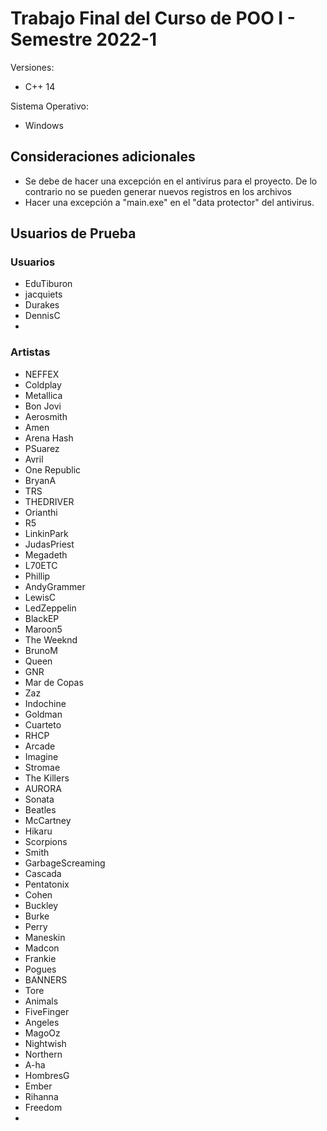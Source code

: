 # Trabajo Final del Curso de POO I  - Semestre 2022-1

Versiones: 
+ C++ 14

Sistema Operativo:
+ Windows

## Consideraciones adicionales
+ Se debe de hacer una excepción en el antivirus para el proyecto. De lo contrario no se pueden generar nuevos registros en los archivos
+ Hacer una excepción a "main.exe" en el "data protector" del antivirus.

## Usuarios de Prueba

### Usuarios

+ EduTiburon
+ jacquiets
+ Durakes
+ DennisC
+ 


### Artistas

+ NEFFEX
+ Coldplay
+ Metallica
+ Bon Jovi
+ Aerosmith
+ Amen
+ Arena Hash
+ PSuarez
+ Avril
+ One Republic
+ BryanA
+ TRS
+ THEDRIVER
+ Orianthi
+ R5
+ LinkinPark
+ JudasPriest
+ Megadeth
+ L70ETC
+ Phillip
+ AndyGrammer
+ LewisC
+ LedZeppelin
+ BlackEP
+ Maroon5
+ The Weeknd
+ BrunoM
+ Queen
+ GNR
+ Mar de Copas
+ Zaz
+ Indochine
+ Goldman
+ Cuarteto
+ RHCP
+ Arcade
+ Imagine
+ Stromae
+ The Killers
+ AURORA
+ Sonata
+ Beatles
+ McCartney
+ Hikaru
+ Scorpions
+ Smith
+ GarbageScreaming
+ Cascada
+ Pentatonix
+ Cohen
+ Buckley
+ Burke
+ Perry
+ Maneskin
+ Madcon
+ Frankie
+ Pogues
+ BANNERS
+ Tore
+ Animals
+ FiveFinger
+ Angeles
+ MagoOz
+ Nightwish
+ Northern
+ A-ha
+ HombresG
+ Ember
+ Rihanna
+ Freedom
+ 